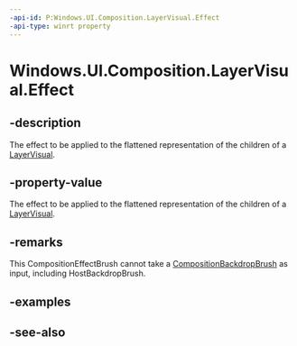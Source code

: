 ```yaml
---
-api-id: P:Windows.UI.Composition.LayerVisual.Effect
-api-type: winrt property
---
```


<!-- Property syntax
public Windows.UI.Composition.CompositionEffectBrush Effect { get;  set; }
-->

# Windows.UI.Composition.LayerVisual.Effect

## -description
The effect to be applied to the flattened representation of the children of a [LayerVisual](layervisual.md).

## -property-value
The effect to be applied to the flattened representation of the children of a [LayerVisual](layervisual.md).

## -remarks

This CompositionEffectBrush cannot take a [CompositionBackdropBrush](compositionbackdropbrush.md) as input, including HostBackdropBrush.

## -examples

## -see-also
